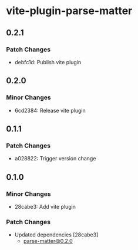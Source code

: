 # vite-plugin-parse-matter

## 0.2.1

### Patch Changes

- debfc1d: Publish vite plugin

## 0.2.0

### Minor Changes

- 6cd2384: Release vite plugin

## 0.1.1

### Patch Changes

- a028822: Trigger version change

## 0.1.0

### Minor Changes

- 28cabe3: Add vite plugin

### Patch Changes

- Updated dependencies [28cabe3]
  - parse-matter@0.2.0
